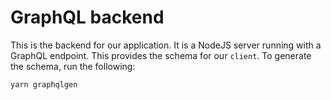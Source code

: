 # GraphQL backend

This is the backend for our application. It is a NodeJS server running with a GraphQL endpoint. This provides the schema for our `client`. To generate the schema, run the following:

```
yarn graphqlgen
```